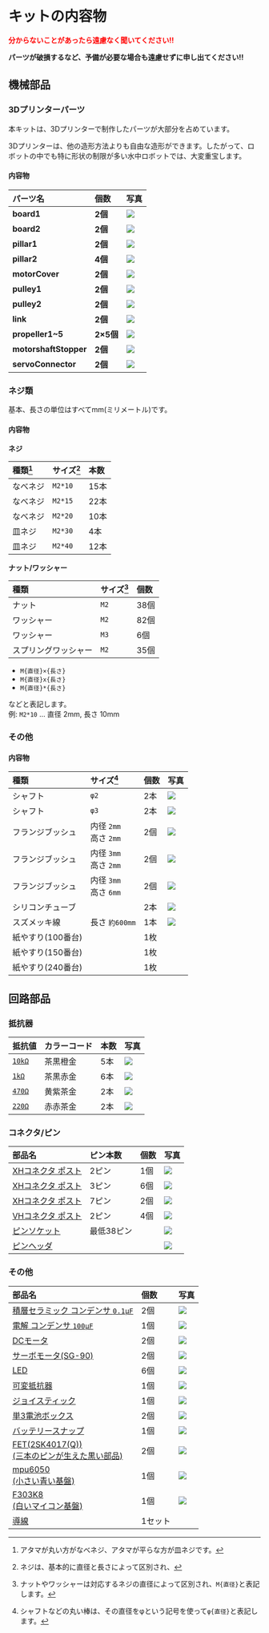 # キットの内容物
<span style="color: red; ">**分からないことがあったら遠慮なく聞いてください!!**</span>


**パーツが破損するなど、予備が必要な場合も遠慮せずに申し出てください!!**

## 機械部品
### 3Dプリンターパーツ
本キットは、3Dプリンターで制作したパーツが大部分を占めています。

3Dプリンターは、他の造形方法よりも自由な造形ができます。したがって、ロボットの中でも特に形状の制限が多い水中ロボットでは、大変重宝します。

#### 内容物
| パーツ名 | 個数 | 写真 |
| :--| :-- |:-- |
| **board1** | **2個** | <img src="./assets/part_3d_board1.jpeg" style="max-width: 300px;"> |
| **board2** | **2個** | <img src="./assets/part_3d_board2.jpeg" style="max-width: 300px;"> |
| **pillar1** | **2個** | <img src="./assets/part_3d_pillar1.jpeg" style="max-width: 300px;"> |
| **pillar2** | **4個** | <img src="./assets/part_3d_pillar2.jpeg" style="max-width: 300px;"> |
| **motorCover** | **2個** | <img src="./assets/part_3d_motorCover.jpeg" style="max-width: 300px;"> |
| **pulley1** | **2個** | <img src="./assets/part_3d_pulley1.jpeg" style="max-width: 300px;"> |
| **pulley2** | **2個** | <img src="./assets/part_3d_pulley2.jpeg" style="max-width: 300px;"> |
| **link** | **2個** | <img src="./assets/part_3d_link.jpeg" style="max-width: 300px;"> |
| **propeller1~5** | **2×5個** | <img src="./assets/part_3d_propeller1-5.jpeg" style="max-width: 300px;"> |
| **motorshaftStopper** | **2個** | <img src="./assets/part_3d_motorshaftStopper.jpeg" style="max-width: 300px;"> |
| **servoConnector** | **2個** | <img src="./assets/part_3d_servoConnector.jpeg" style="max-width: 300px;"> |

### ネジ類
基本、長さの単位はすべてmm(ミリメートル)です。

#### 内容物
**ネジ**

| 種類[^bolt_type] | サイズ[^bolt_size] | 本数 |
| :-- | :-- | :-- |
| なべネジ | `M2*10` | 15本 |
| なべネジ | `M2*15` | 22本 |
| なべネジ | `M2*20` | 10本 |
| 皿ネジ | `M2*30` | 4本 |
| 皿ネジ | `M2*40` | 12本 |

**ナット/ワッシャー**

| 種類 | サイズ[^nut_washer_size] | 個数 |
| :-- | :-- | :-- |
| ナット | `M2` | 38個 |
| ワッシャー | `M2` | 82個 |
| ワッシャー | `M3` | 6個 |
| スプリングワッシャー | `M2` | 35個 |

[^bolt_type]: アタマが丸い方がなべネジ、アタマが平らな方が皿ネジです。

[^bolt_size]: ネジは、基本的に直径と長さによって区別され、
- `M{直径}×{長さ}`
- `M{直径}x{長さ}`
- `M{直径}*{長さ}`

などと表記します。 <br>
例: `M2*10` ... 直径 2mm, 長さ 10mm

[^nut_washer_size]: ナットやワッシャーは対応するネジの直径によって区別され、`M{直径}`と表記します。

### その他
#### 内容物
| 種類 | サイズ[^shaft_size] | 個数 | 写真 |
| :-- | :-- | :-- | :-- |
| シャフト | `φ2` | 2本 | <img src="./assets/part_shaft_phi2.jpg" style="max-width: 300px;"> |
| シャフト | `φ3` | 2本 | <img src="./assets/part_shaft_phi3.jpg" style="max-width: 300px;"> |
| フランジブッシュ | 内径 `2mm` <br> 高さ `2mm` | 2個 | <img src="./assets/part_fbush_d2b2.jpg" style="max-width: 300px;"> |
| フランジブッシュ | 内径 `3mm` <br> 高さ `2mm` | 2個 | <img src="./assets/part_fbush_d3b2.jpg" style="max-width: 300px;"> |
| フランジブッシュ | 内径 `3mm` <br> 高さ `6mm` | 2個 | <img src="./assets/part_fbush_d3b6.jpg" style="max-width: 300px;"> |
| シリコンチューブ || 2本 | <img src="./assets/part_silicontube.jpg" style="max-width: 300px;"> |
| スズメッキ線 | 長さ `約600mm` | 1本 | <img src="./assets/part_tinnedwire.jpg" style="max-width: 300px;"> |
| 紙やすり(100番台) || 1枚 ||
| 紙やすり(150番台) || 1枚 ||
| 紙やすり(240番台) || 1枚 ||

[^shaft_size]: シャフトなどの丸い棒は、その直径をφという記号を使って`φ{直径}`と表記します。

## 回路部品
### 抵抗器
| 抵抗値 | カラーコード | 本数 | 写真 |
| :-- | :-- | :-- | :-- |
| [`10kΩ`](https://akizukidenshi.com/catalog/g/gR-07838/) | 茶黒橙金 | 5本 | <img src="./assets/part_r10k.jpg" style="max-width: 300px;"> |
| [`1kΩ`](https://akizukidenshi.com/catalog/g/gR-07820/) | 茶黒赤金 | 6本 | <img src="./assets/part_r1k.jpg" style="max-width: 300px;"> |
| [`470Ω`](https://akizukidenshi.com/catalog/g/gR-07814/) | ⻩紫茶金 | 2本 | <img src="./assets/part_r470.jpg" style="max-width: 300px;"> |
| [`220Ω`](https://akizukidenshi.com/catalog/g/gR-07808/) | 赤赤茶金 | 2本 | <img src="./assets/part_r220.jpg" style="max-width: 300px;"> |

### コネクタ/ピン
| 部品名 | ピン本数 | 個数 | 写真 |
| :-- | :-- | :-- | :-- |
| [XHコネクタ ポスト](https://akizukidenshi.com/catalog/g/g112247/) | 2ピン | 1個 | <img src="./assets/part_xhpost_2.jpg" style="max-width: 300px;"> |
| [XHコネクタ ポスト](https://akizukidenshi.com/catalog/g/g112248/) | 3ピン | 6個 | <img src="./assets/part_xhpost_3.jpg" style="max-width: 300px;"> |
| [XHコネクタ ポスト](https://akizukidenshi.com/catalog/g/gC-12252/) | 7ピン | 2個 | <img src="./assets/part_xhpost_7.jpg" style="max-width: 300px;"> |
| [VHコネクタ ポスト](https://eleshop.jp/shop/g/g61J14M/) | 2ピン | 4個 | <img src="./assets/part_vhpost_2.jpg" style="max-width: 300px;"> |
| [ピンソケット](https://akizukidenshi.com/catalog/g/gC-05779/) | 最低38ピン || <img src="./assets/part_pinsocket.jpg" style="max-width: 300px;"> |
| [ピンヘッダ](https://akizukidenshi.com/catalog/g/gC-00167/) ||| <img src="./assets/part_pinheader.jpg" style="max-width: 300px;"> |

### その他
| 部品名 | 個数 | 写真 |
| :-- | :-- | :-- |
| [積層セラミック コンデンサ `0.1μF`](https://akizukidenshi.com/catalog/g/g117877) | 2個 | <img src="./assets/part_scapacitor.jpg" style="max-width: 300px;"> |
| [電解 コンデンサ `100μF`](https://akizukidenshi.com/catalog/g/gP-13582/) | 1個 | <img src="./assets/part_ecapacitor.jpg" style="max-width: 300px;"> |
| [DCモータ](https://akizukidenshi.com/catalog/g/gP-06437/) | 2個 | <img src="./assets/part_dcmotor.jpg" style="max-width: 300px;"> |
| [サーボモータ(SG-90)](https://akizukidenshi.com/catalog/g/gM-08761/) | 2個 | <img src="./assets/part_servomotor.jpg" style="max-width: 300px;"> |
| [LED](https://akizukidenshi.com/catalog/g/gI-11333/) | 6個 | <img src="./assets/part_led.jpg" style="max-width: 300px;"> |
| [可変抵抗器](https://www.amazon.co.jp/gp/product/B07JKSHGCF/ref=ppx_yo_dt_b_asin_title_o04_s00?ie=UTF8&psc=1) | 1個 | <img src="./assets/part_r_variable.jpg" style="max-width: 300px;"> |
| [ジョイスティック](https://www.amazon.co.jp/gp/product/B00M0F21KU/ref=ppx_yo_dt_b_asin_title_o01_s00?ie=UTF8&psc=1) | 1個 | <img src="./assets/part_joystick.jpg" style="max-width: 300px;"> |
| [単3電池ボックス](https://akizukidenshi.com/catalog/g/gP-02666/) | 2個 | <img src="./assets/part_batterybox.jpg" style="max-width: 300px;"> |
| [バッテリースナップ](https://akizukidenshi.com/catalog/g/gP-00207/) | 1個 | <img src="./assets/part_batterysnap.jpg" style="max-width: 300px;"> |
| [FET(2SK4017(Q)) <br> (三本のピンが生えた黒い部品)](https://akizukidenshi.com/catalog/g/gI-07597/) | 2個 | <img src="./assets/part_fet.jpg" style="max-width: 300px;"> |
| [mpu6050 <br> (小さい青い基盤)](https://www.amazon.co.jp/VKLSVAN-MPU-6050-3%E8%BB%B8%E3%82%B8%E3%83%A3%E3%82%A4%E3%83%AD%E3%82%B9%E3%82%B3%E3%83%BC%E3%83%97-%E5%8A%A0%E9%80%9F%E5%BA%A6%E3%82%BB%E3%83%B3%E3%82%B5%E3%83%BC%E3%83%A2%E3%82%B8%E3%83%A5%E3%83%BC%E3%83%AB-Arduino%E3%81%A8%E4%BA%92%E6%8F%9B/dp/B086GJTV58/) | 1個 | <img src="./assets/part_gyacmeter.jpg" style="max-width: 300px;"> |
| [F303K8 <br> (白いマイコン基盤)](https://akizukidenshi.com/catalog/g/g110172/) | 1個 | <img src="./assets/part_f303k8.jpg" style="max-width: 300px;"> |
| [導線](https://akizukidenshi.com/catalog/g/gC-12838/) | 1セット |

